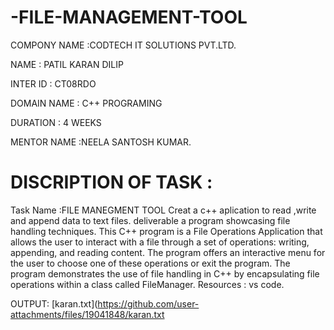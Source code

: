 # -FILE-MANAGEMENT-TOOL

COMPONY NAME :CODTECH IT SOLUTIONS PVT.LTD.

NAME : PATIL KARAN DILIP

INTER ID : CT08RDO

DOMAIN NAME : C++ PROGRAMING

DURATION : 4 WEEKS

MENTOR NAME :NEELA SANTOSH KUMAR.

# DISCRIPTION OF TASK :
Task Name :FILE MANEGMENT TOOL
Creat a c++ aplication to read ,write and append  data to text files.
deliverable a program showcasing file handling techniques.
This C++ program is a File Operations Application that allows the user to interact with a file through a set of operations: writing, appending, and reading content.
The program offers an interactive menu for the user to choose one of these operations or exit the program. 
The program demonstrates the use of file handling in C++ by encapsulating file operations within a class called FileManager.
Resources : vs code. 

OUTPUT:
[karan.txt](https://github.com/user-attachments/files/19041848/karan.txt

